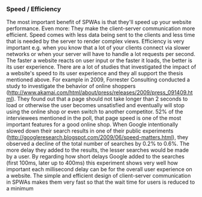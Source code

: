 ### Speed / Efficiency
The most important benefit of SPWAs is that they'll speed up your website performance. Even more: They make the client-server communication more efficient. Speed comes with less data being sent to the clients and less time that is needed by the server to render complex views. Efficiency is very important e.g. when you know that a lot of your clients connect via slower networks or when your server will have to handle a lot requests per second. 
The faster a website reacts on user input or the faster it loads, the better is its user experience. There are a lot of studies that investigated the impact of a website's speed to its user experience and they all support the thesis mentioned above. For example in 2009, Forrester Consulting conducted a study to investigate the behavior of online shoppers (http://www.akamai.com/html/about/press/releases/2009/press_091409.html). They found out that a page should not take longer than 2 seconds to load or otherwise the user becomes unsatisfied and eventually will stop using the online shop or even switch to another competitor. 52% of the interviewees mentioned in the poll, that page speed is one of the most important features for a good online shop. 
When Google intentionally slowed down their search results in one of their public experiments (http://googleresearch.blogspot.com/2009/06/speed-matters.html), they observed a decline of the total number of searches by 0.2% to 0.6%. The more delay they added to the results, the lesser searches would be made by a user. By regarding how short delays Google added to the searches (first 100ms, later up to 400ms) this experiment shows very well how important each millisecond delay can be for the overall user experience on a website.
The simple and efficient design of client-server communication in SPWAs makes them very fast so that the wait time for users is reduced to a minimum
